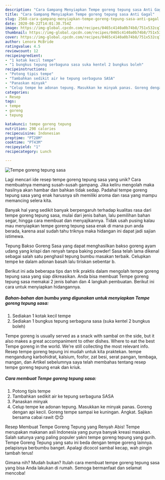 ```yaml
---
description: "Cara Gampang Menyiapkan Tempe goreng tepung sasa Anti Gagal"
title: "Cara Gampang Menyiapkan Tempe goreng tepung sasa Anti Gagal"
slug: 2568-cara-gampang-menyiapkan-tempe-goreng-tepung-sasa-anti-gagal
date: 2020-08-22T14:01:30.754Z
image: https://img-global.cpcdn.com/recipes/0465c4140a0b74b8/751x532cq70/tempe-goreng-tepung-sasa-foto-resep-utama.jpg
thumbnail: https://img-global.cpcdn.com/recipes/0465c4140a0b74b8/751x532cq70/tempe-goreng-tepung-sasa-foto-resep-utama.jpg
cover: https://img-global.cpcdn.com/recipes/0465c4140a0b74b8/751x532cq70/tempe-goreng-tepung-sasa-foto-resep-utama.jpg
author: Lenora McBride
ratingvalue: 4.5
reviewcount: 12
recipeingredient:
- "1 kotak kecil tempe"
- "1 bungkus tepung serbaguna sasa suka kentel 2 bungkus boleh"
recipeinstructions:
- "Potong tipis tempe"
- "Tambahkan sedikit air ke tepung serbaguna SASA"
- "Panaskan minyak"
- "Celup tempe ke adonan tepung. Masukkan ke minyak panas. Goreng dengan api kecil. Goreng tempe sampai ke kuningan. Angkat. Sajikan bersama cabai rawit 😊😊"
categories:
- Resep
tags:
- tempe
- goreng
- tepung

katakunci: tempe goreng tepung 
nutrition: 298 calories
recipecuisine: Indonesian
preptime: "PT28M"
cooktime: "PT43M"
recipeyield: "1"
recipecategory: Lunch

---
```



![Tempe goreng tepung sasa](https://img-global.cpcdn.com/recipes/0465c4140a0b74b8/751x532cq70/tempe-goreng-tepung-sasa-foto-resep-utama.jpg)

Lagi mencari ide resep tempe goreng tepung sasa yang unik? Cara membuatnya memang susah-susah gampang. Jika keliru mengolah maka hasilnya akan hambar dan bahkan tidak sedap. Padahal tempe goreng tepung sasa yang enak harusnya sih memiliki aroma dan rasa yang mampu memancing selera kita.

Banyak hal yang sedikit banyak berpengaruh terhadap kualitas rasa dari tempe goreng tepung sasa, mulai dari jenis bahan, lalu pemilihan bahan segar, hingga cara membuat dan menyajikannya. Tidak usah pusing kalau mau menyiapkan tempe goreng tepung sasa enak di mana pun anda berada, karena asal sudah tahu triknya maka hidangan ini dapat jadi sajian istimewa.

Tepung Bakso Goreng Sasa yang dapat menghasilkan bakso goreng ayam udang yang krispi dan renyah tanpa baking powder! Sasa telah lama dikenal sebagai salah satu penghasil tepung bumbu masakan terbaik. Celupkan tempe ke dalam adonan basah lalu tiriskan sebentar b.


Berikut ini ada beberapa tips dan trik praktis dalam mengolah tempe goreng tepung sasa yang siap dikreasikan. Anda bisa membuat Tempe goreng tepung sasa memakai 2 jenis bahan dan 4 langkah pembuatan. Berikut ini cara untuk menyiapkan hidangannya.

<!--inarticleads1-->

##### Bahan-bahan dan bumbu yang digunakan untuk menyiapkan Tempe goreng tepung sasa:

1. Sediakan 1 kotak kecil tempe
1. Sediakan 1 bungkus tepung serbaguna sasa (suka kentel 2 bungkus boleh)


Tempe goreng is usually served as a snack with sambal on the side, but it also makes a great accompaniment to other dishes. Where to eat the best Tempe goreng in the world. We&#39;re still collecting the most relevant info. Resep tempe goreng tepung ini mudah untuk kita praktekan. tempe mengandung karbohidrat, kalsium, fosfor, zat besi, serat pangan, tembaga, mangan, dan Artikel sebelumnya saya telah membahas tentang resep tempe goreng tepung enak dan kriuk. 

<!--inarticleads2-->

##### Cara membuat Tempe goreng tepung sasa:

1. Potong tipis tempe
1. Tambahkan sedikit air ke tepung serbaguna SASA
1. Panaskan minyak
1. Celup tempe ke adonan tepung. Masukkan ke minyak panas. Goreng dengan api kecil. Goreng tempe sampai ke kuningan. Angkat. Sajikan bersama cabai rawit 😊😊


Resep Membuat Tempe Goreng Tepung yang Renyah Abis! Tempe merupakan makanan asli Indonesia yang punya banyak kreasi masakan. Salah satunya yang paling populer yakni tempe goreng tepung yang gurih. Tempe Goreng Tepung yang satu ini beda dengan tempe goreng lainnya. pelapisnya berbumbu banget. Apalagi dicocol sambal kecap, wah pingin tambah terus! 

Gimana nih? Mudah bukan? Itulah cara membuat tempe goreng tepung sasa yang bisa Anda lakukan di rumah. Semoga bermanfaat dan selamat mencoba!
